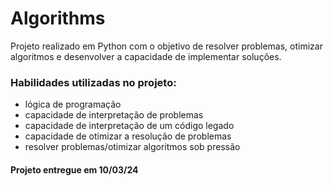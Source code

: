 <!-- Olá, Tryber!
Esse é apenas um arquivo inicial para o README do seu projeto.
É essencial que você preencha esse documento por conta própria, ok?
Não deixe de usar nossas dicas de escrita de README de projetos, e deixe sua criatividade brilhar!
:warning: IMPORTANTE: você precisa deixar nítido:
- quais arquivos/pastas foram desenvolvidos por você; 
- quais arquivos/pastas foram desenvolvidos por outra pessoa estudante;
- quais arquivos/pastas foram desenvolvidos pela Trybe.
-->

# Algorithms

Projeto realizado em Python com o objetivo de resolver problemas, otimizar algoritmos e desenvolver a capacidade de implementar soluções.

### Habilidades utilizadas no projeto:

- lógica de programação
- capacidade de interpretação de problemas
- capacidade de interpretação de um código legado
- capacidade de otimizar a resolução de problemas
- resolver problemas/otimizar algoritmos sob pressão

#### Projeto entregue em 10/03/24
